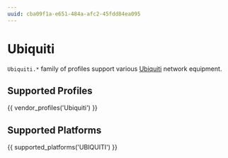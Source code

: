 ```yaml
---
uuid: cba09f1a-e651-484a-afc2-45fdd84ea095
---
```

# Ubiquiti

`Ubiquiti.*` family of profiles support various [Ubiquiti](https://www.ui.com)
network equipment.

## Supported Profiles

{{ vendor_profiles('Ubiquiti') }}

## Supported Platforms

{{ supported_platforms('UBIQUITI') }}
